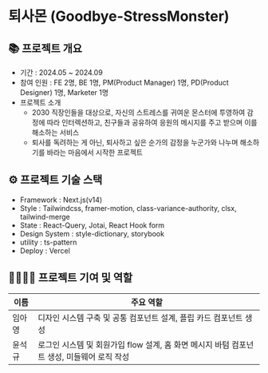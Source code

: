 # 퇴사몬 (Goodbye-StressMonster)

## 📚 프로젝트 개요

- 기간 : 2024.05 ~ 2024.09
- 참여 인원 : FE 2명, BE 1명, PM(Product Manager) 1명, PD(Product Designer) 1명, Marketer 1명
- 프로젝트 소개
    - 2030 직장인들을 대상으로, 자신의 스트레스를 귀여운 몬스터에 투영하여 감정에 따라 인터렉션하고, 친구들과 공유하여 응원의 메시지를 주고 받으며 이를 해소하는 서비스
    - 퇴사를 독려하는 게 아닌, 퇴사하고 싶은 순가의 감정을 누군가와 나누며 해소하기를 바라는 마음에서 시작한 프로젝트

## ⚙️ 프로젝트 기술 스택

- Framework : Next.js(v14)
- Style : Tailwindcss, framer-motion, class-variance-authority, clsx, tailwind-merge
- State : React-Query, Jotai, React Hook form
- Design System : style-dictionary, storybook
- utility : ts-pattern
- Deploy : Vercel

## 👩‍💻🧑‍💻 프로젝트 기여 및 역할

| 이름 | 주요 역할 |
| --- | --- |
| 임아영 | 디자인 시스템 구축 및 공통 컴포넌트 설계, 플립 카드 컴포넌트 생성 |
| 윤석규 | 로그인 시스템 및 회원가입 flow 설계, 홈 화면 메시지 바텀 컴포넌트 생성, 미들웨어 로직 작성 |
